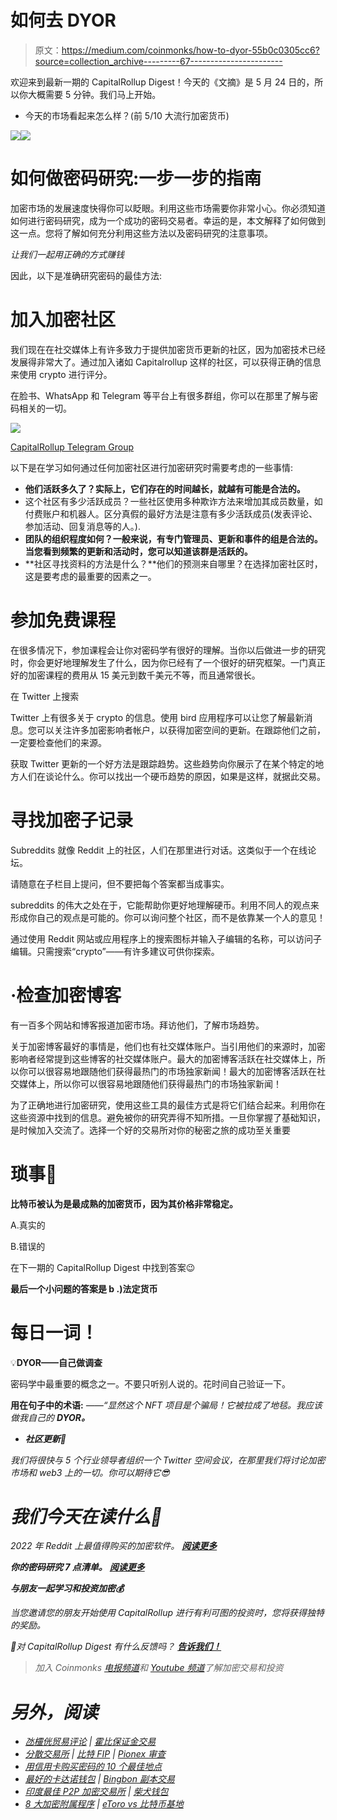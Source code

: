 # 如何去 DYOR

> 原文：<https://medium.com/coinmonks/how-to-dyor-55b0c0305cc6?source=collection_archive---------67----------------------->

欢迎来到最新一期的 CapitalRollup Digest！今天的《文摘》是 5 月 24 日的，所以你大概需要 5 分钟。我们马上开始。

*   今天的市场看起来怎么样？(前 5/10 大流行加密货币)

![](img/34b0072346c652102412f7d049073dac.png)![](img/6471f1c0321901e979413e7a9a91ee7f.png)

# 如何做密码研究:一步一步的指南

加密市场的发展速度快得你可以眨眼。利用这些市场需要你非常小心。你必须知道如何进行密码研究，成为一个成功的密码交易者。幸运的是，本文解释了如何做到这一点。您将了解如何充分利用这些方法以及密码研究的注意事项。

*让我们一起用正确的方式赚钱*

因此，以下是准确研究密码的最佳方法:

# 加入加密社区

我们现在在社交媒体上有许多致力于提供加密货币更新的社区，因为加密技术已经发展得非常大了。通过加入诸如 Capitalrollup 这样的社区，可以获得正确的信息来使用 crypto 进行评分。

在脸书、WhatsApp 和 Telegram 等平台上有很多群组，你可以在那里了解与密码相关的一切。

![](img/6a2668b13d650cab3f99a32cc51476be.png)

[CapitalRollup Telegram Group](https://t.me/+puY5PghyG2oxNzU0)

以下是在学习如何通过任何加密社区进行加密研究时需要考虑的一些事情:

*   **他们活跃多久了？实际上，它们存在的时间越长，就越有可能是合法的。**
*   这个社区有多少活跃成员？一些社区使用多种欺诈方法来增加其成员数量，如付费账户和机器人。区分真假的最好方法是注意有多少活跃成员(发表评论、参加活动、回复消息等的人。).
*   **团队的组织程度如何？一般来说，有专门管理员、更新和事件的组是合法的。当您看到频繁的更新和活动时，您可以知道该群是活跃的。**
*   **社区寻找资料的方法是什么？**他们的预测来自哪里？在选择加密社区时，这是要考虑的最重要的因素之一。

# 参加免费课程

在很多情况下，参加课程会让你对密码学有很好的理解。当你以后做进一步的研究时，你会更好地理解发生了什么，因为你已经有了一个很好的研究框架。一门真正好的加密课程的费用从 15 美元到数千美元不等，而且通常很长。

在 Twitter 上搜索

Twitter 上有很多关于 crypto 的信息。使用 bird 应用程序可以让您了解最新消息。您可以关注许多加密影响者帐户，以获得加密空间的更新。在跟踪他们之前，一定要检查他们的来源。

获取 Twitter 更新的一个好方法是跟踪趋势。这些趋势向你展示了在某个特定的地方人们在谈论什么。你可以找出一个硬币趋势的原因，如果是这样，就据此交易。

# 寻找加密子记录

Subreddits 就像 Reddit 上的社区，人们在那里进行对话。这类似于一个在线论坛。

请随意在子栏目上提问，但不要把每个答案都当成事实。

subreddits 的伟大之处在于，它能帮助你更好地理解硬币。利用不同人的观点来形成你自己的观点是可能的。你可以询问整个社区，而不是依靠某一个人的意见！

通过使用 Reddit 网站或应用程序上的搜索图标并输入子编辑的名称，可以访问子编辑。只需搜索“crypto”——有许多建议可供你探索。

# **·检查加密博客**

有一百多个网站和博客报道加密市场。拜访他们，了解市场趋势。

关于加密博客最好的事情是，他们也有社交媒体账户。当引用他们的来源时，加密影响者经常提到这些博客的社交媒体账户。最大的加密博客活跃在社交媒体上，所以你可以很容易地跟随他们获得最热门的市场独家新闻！最大的加密博客活跃在社交媒体上，所以你可以很容易地跟随他们获得最热门的市场独家新闻！

为了正确地进行加密研究，使用这些工具的最佳方式是将它们结合起来。利用你在这些资源中找到的信息。避免被你的研究弄得不知所措。一旦你掌握了基础知识，是时候加入交流了。选择一个好的交易所对你的秘密之旅的成功至关重要

# 琐事🤔

**比特币被认为是最成熟的加密货币，因为其价格非常稳定。**

A.真实的

B.错误的

在下一期的 CapitalRollup Digest 中找到答案😉

**最后一个小问题的答案是 b .)法定货币**

# 每日一词！

💡**DYOR——自己做调查**

密码学中最重要的概念之一。不要只听别人说的。花时间自己验证一下。

**用在句子中的术语:**
*——“显然这个 NFT 项目是个骗局！它被拉成了地毯。我应该做我自己的* ***DYOR。***

*   ***社区更新📢***

*我们将很快与 5 个行业领导者组织一个 Twitter 空间会议，在那里我们将讨论加密市场和 web3 上的一切。你可以期待它😎*

# *我们今天在读什么📰*

*2022 年 Reddit 上最值得购买的加密软件。 [***阅读更多***](https://www.business2community.com/cryptocurrency/best-crypto-to-buy-reddit)*

***你的密码研究 7 点清单。** [***阅读更多***](https://www.fool.com/the-ascent/cryptocurrency/articles/your-7-point-checklist-to-crypto-research/)*

***与朋友一起学习和投资加密💰***

*当您邀请您的朋友开始使用 CapitalRollup 进行有利可图的投资时，您将获得独特的奖励。*

*💬对 CapitalRollup Digest 有什么反馈吗？ [**告诉我们！**](mailto:hi@capitalrollup.com)*

> *加入 Coinmonks [电报频道](https://t.me/coincodecap)和 [Youtube 频道](https://www.youtube.com/c/coinmonks/videos)了解加密交易和投资*

# *另外，阅读*

*   *[氹欞侊贸易评论](https://coincodecap.com/anny-trade-review) | [霍比保证金交易](/coinmonks/huobi-margin-trading-b3b06cdc1519)*
*   *[分散交易所](https://coincodecap.com/what-are-decentralized-exchanges) | [比特 FIP](https://coincodecap.com/bitbns-fip) | [Pionex 审查](https://coincodecap.com/pionex-review-exchange-with-crypto-trading-bot)*
*   *[用信用卡购买密码的 10 个最佳地点](https://coincodecap.com/buy-crypto-with-credit-card)*
*   *[最好的卡达诺钱包](https://coincodecap.com/best-cardano-wallets) | [Bingbon 副本交易](https://coincodecap.com/bingbon-copy-trading)*
*   *[印度最佳 P2P 加密交易所](https://coincodecap.com/p2p-crypto-exchanges-in-india) | [柴犬钱包](https://coincodecap.com/baby-shiba-inu-wallets)*
*   *[8 大加密附属程序](https://coincodecap.com/crypto-affiliate-programs) | [eToro vs 比特币基地](https://coincodecap.com/etoro-vs-coinbase)*